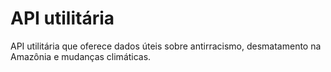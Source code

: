 # API utilitária
API utilitária que oferece dados úteis sobre antirracismo, desmatamento na Amazônia e mudanças climáticas.
